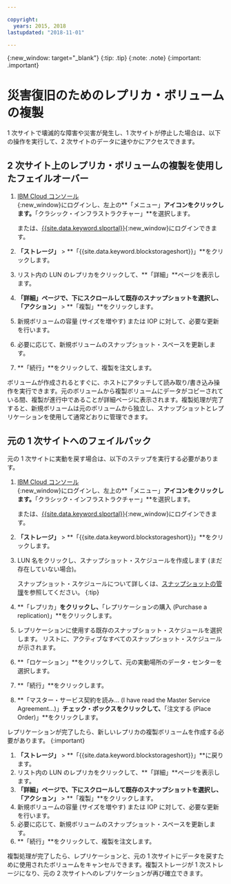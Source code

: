 ```yaml
---

copyright:
  years: 2015, 2018
lastupdated: "2018-11-01"

---
```


{:new_window: target="_blank"}
{:tip: .tip}
{:note: .note}
{:important: .important}


# 災害復旧のためのレプリカ・ボリュームの複製

1 次サイトで壊滅的な障害や災害が発生し、1 次サイトが停止した場合は、以下の操作を実行して、2 次サイトのデータに速やかにアクセスできます。 

## 2 次サイト上のレプリカ・ボリュームの複製を使用したフェイルオーバー

1. [IBM Cloud コンソール](https://console.bluemix.net/catalog/){:new_window}にログインし、左上の**「メニュー」**アイコンをクリックします。**「クラシック・インフラストラクチャー」**を選択します。 

   または、[{{site.data.keyword.slportal}}](https://control.softlayer.com/){:new_window}にログインできます。
2. **「ストレージ」** > **「{{site.data.keyword.blockstorageshort}}」**をクリックします。
3. リスト内の LUN のレプリカをクリックして、**「詳細」**ページを表示します。
4. **「詳細」**ページで、下にスクロールして既存のスナップショットを選択し、**「アクション」** > **「複製」**をクリックします。
5. 新規ボリュームの容量 (サイズを増やす) または IOP に対して、必要な更新を行います。
6. 必要に応じて、新規ボリュームのスナップショット・スペースを更新します。
7. **「続行」**をクリックして、複製を注文します。

ボリュームが作成されるとすぐに、ホストにアタッチして読み取り/書き込み操作を実行できます。元のボリュームから複製ボリュームにデータがコピーされている間、複製が進行中であることが詳細ページに表示されます。複製処理が完了すると、新規ボリュームは元のボリュームから独立し、スナップショットとレプリケーションを使用して通常どおりに管理できます。

## 元の 1 次サイトへのフェイルバック

元の 1 次サイトに実動を戻す場合は、以下のステップを実行する必要があります。

1. [IBM Cloud コンソール](https://console.bluemix.net/catalog/){:new_window}にログインし、左上の**「メニュー」**アイコンをクリックします。**「クラシック・インフラストラクチャー」**を選択します。 

   または、[{{site.data.keyword.slportal}}](https://control.softlayer.com/){:new_window}にログインできます。
2. **「ストレージ」** > **「{{site.data.keyword.blockstorageshort}}」**をクリックします。
3. LUN 名をクリックし、スナップショット・スケジュールを作成します (まだ存在していない場合)。 

   スナップショット・スケジュールについて詳しくは、[スナップショットの管理](working-with-snapshots.html#adding-a-snapshot-schedule)を参照してください。
{:tip}
4. **「レプリカ」**をクリックし、**「レプリケーションの購入 (Purchase a replication)」**をクリックします。
5. レプリケーションに使用する既存のスナップショット・スケジュールを選択します。 リストに、アクティブなすべてのスナップショット・スケジュールが示されます。 
6. **「ロケーション」**をクリックして、元の実動場所のデータ・センターを選択します。
7. **「続行」**をクリックします。
8. **「マスター・サービス契約を読み... (I have read the Master Service Agreement…)」**チェック・ボックスをクリックして、**「注文する (Place Order)」**をクリックします。

レプリケーションが完了したら、新しいレプリカの複製ボリュームを作成する必要があります。
{:important}

1. **「ストレージ」** > **「{{site.data.keyword.blockstorageshort}}」**に戻ります。
2. リスト内の LUN のレプリカをクリックして、**「詳細」**ページを表示します。
3. **「詳細」**ページで、下にスクロールして既存のスナップショットを選択し、**「アクション」** > **「複製」**をクリックします。
4. 新規ボリュームの容量 (サイズを増やす) または IOP に対して、必要な更新を行います。
5. 必要に応じて、新規ボリュームのスナップショット・スペースを更新します。
6. **「続行」**をクリックして、複製を注文します。

複製処理が完了したら、レプリケーションと、元の 1 次サイトにデータを戻すために使用されたボリュームをキャンセルできます。複製ストレージが 1 次ストレージになり、元の 2 次サイトへのレプリケーションが再び確立できます。
